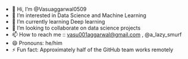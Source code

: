 - 👋 Hi, I’m @Vasuaggarwal0509
- 👀 I’m interested in Data Science and Machine Learning
- 🌱 I’m currently learning Deep learning 
- 💞️ I’m looking to collaborate on data science projects 
- 📫 How to reach me :: vasu001aggarwal@gmail.com , @a_lazy_smurf
- 😄 Pronouns: he/him
- ⚡ Fun fact: Approximately half of the GitHub team works remotely

<!---
Vasuaggarwal0509/Vasuaggarwal0509 is a ✨ special ✨ repository because its `README.md` (this file) appears on your GitHub profile.
You can click the Preview link to take a look at your changes.
--->
